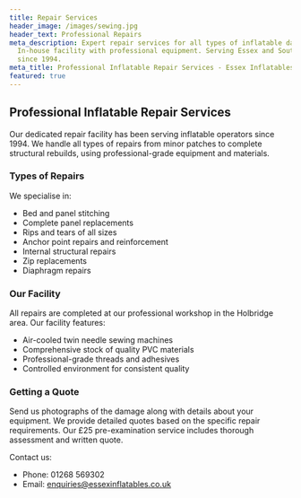 ```yaml
---
title: Repair Services
header_image: /images/sewing.jpg
header_text: Professional Repairs
meta_description: Expert repair services for all types of inflatable damage.
  In-house facility with professional equipment. Serving Essex and Southeast
  since 1994.
meta_title: Professional Inflatable Repair Services - Essex Inflatables
featured: true
---
```

## Professional Inflatable Repair Services

Our dedicated repair facility has been serving inflatable operators since 1994. We handle all types of repairs from minor patches to complete structural rebuilds, using professional-grade equipment and materials.

### Types of Repairs

We specialise in:
- Bed and panel stitching
- Complete panel replacements
- Rips and tears of all sizes
- Anchor point repairs and reinforcement
- Internal structural repairs
- Zip replacements
- Diaphragm repairs

### Our Facility

All repairs are completed at our professional workshop in the Holbridge area. Our facility features:
- Air-cooled twin needle sewing machines
- Comprehensive stock of quality PVC materials
- Professional-grade threads and adhesives
- Controlled environment for consistent quality

### Getting a Quote

Send us photographs of the damage along with details about your equipment. We provide detailed quotes based on the specific repair requirements. Our £25 pre-examination service includes thorough assessment and written quote.

Contact us:
- Phone: 01268 569302
- Email: enquiries@essexinflatables.co.uk
